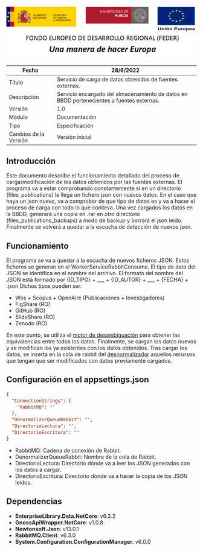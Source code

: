 ![](../../Docs/media/CabeceraDocumentosMD.png)

| Fecha         | 28/6/2022                                                   |
| ------------- | ------------------------------------------------------------ |
|Título|Servicio de carga de datos obtenidos de fuentes externas.| 
|Descripción|Servicio encargado del almacenamiento de datos en BBDD pertenecientes a fuentes externas.|
|Versión|1.0|
|Módulo|Documentación|
|Tipo|Especificación|
|Cambios de la Versión|Versión inicial|

## Introducción
Este documento describe el funcionamiento detallado del proceso de carga/modificación de los datos obtenidos por las fuentes externas.
El programa va a estar comprobando constantemente si en un directorio (files_publications) le llega un fichero json con nuevos datos. En el caso que haya un json nuevo, va a comprobar de que tipo de datos es y va a hacer el proceso de carga con todo lo que conlleva. Una vez cargados los datos en la BBDD, generará una copia en .rar en otro directorio (files_publications_backups) a modo de backup y borrará el json leido. Finalmente se volverá a quedar a la escucha de detección de nuevos json.

## Funcionamiento
El programa se va a quedar a la escucha de nuevos ficheros JSON. Estos ficheros se generan en el WorkerServiceRabbitConsume. El tipo de dato del JSON se identifica en el nombre del archivo. El formato del nombre del JSON está formado por {ID_TIPO} + ___ + {ID_AUTOR} + ___ + {FECHA} + .json
Dichos tipos pueden ser:
- Wos + Scopus + OpenAire (Publicaciones + Investigadores)
- FigShare (RO)
- GitHub (RO)
- SlideShare (RO)
- Zenodo (RO)

En este punto, se utiliza el [motor de desambiguación](https://github.com/HerculesCRUE/HerculesED/tree/main/src/Hercules.ED.DisambiguationEngine) para obtener las equivalencias entre todos los datos.
Finalmente, se cargan los datos nuevos y se modifican los ya existentes con los datos obtenidos.
Tras cargar los datos, se inserta en la cola de rabbit del [desnormalizador](https://github.com/HerculesCRUE/HerculesED/tree/main/src/Hercules.ED.Desnormalizador) aquellos recursos que tengan que ser modificados con datos previamente cargados.

## Configuración en el appsettings.json
```json
{
  "ConnectionStrings": {
    "RabbitMQ": ""
  },
  "DenormalizerQueueRabbit": "",
  "DirectorioLectura": "",
  "DirectorioEscritura": ""
}
```
- RabbitMQ: Cadena de conexión de Rabbit.
- DenormalizerQueueRabbit: Nombre de la cola de Rabbit.
- DirectorioLectura: Directorio dónde va a leer los JSON generados con los datos a cargar.
- DirectorioEscritura: Directorio dónde va a hacer la copia de los JSON leídos.

## Dependencias
- **EnterpriseLibrary.Data.NetCore**: v6.3.2
- **GnossApiWrapper.NetCore**: v1.0.8
- **Newtonsoft.Json**: v13.0.1
- **RabbitMQ.Client**: v6.3.0
- **System.Configuration.ConfigurationManager**: v6.0.0
